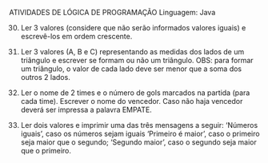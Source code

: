 ATIVIDADES DE LÓGICA DE PROGRAMAÇÃO
Linguagem: Java

30) Ler 3 valores (considere que não serão informados valores iguais) e escrevê-los em ordem
crescente.

31) Ler 3 valores (A, B e C) representando as medidas dos lados de um triângulo e escrever se formam
ou não um triângulo. OBS: para formar um triângulo, o valor de cada lado deve ser menor que a soma
dos outros 2 lados.

32) Ler o nome de 2 times e o número de gols marcados na partida (para cada time). Escrever o nome
do vencedor. Caso não haja vencedor deverá ser impressa a palavra EMPATE.

33) Ler dois valores e imprimir uma das três mensagens a seguir:
‘Números iguais’, caso os números sejam iguais
‘Primeiro é maior’, caso o primeiro seja maior que o segundo;
‘Segundo maior’, caso o segundo seja maior que o primeiro.

